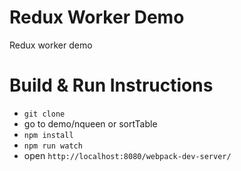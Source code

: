 # Redux Worker Demo

Redux worker demo

# Build & Run Instructions

- `git clone`
- go to demo/nqueen or sortTable
- `npm install`
- `npm run watch`
- open `http://localhost:8080/webpack-dev-server/`